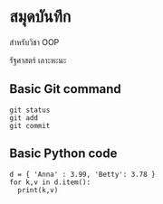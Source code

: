 # สมุดบันทึก
สำหรับวิชา OOP 

รัฐศาสตร์ เลาะหะนะ 

## Basic Git command
```
git status
git add
git commit
```
## Basic Python code
```
d = { 'Anna' : 3.99, 'Betty': 3.78 }
for k,v in d.item():
  print(k,v)
```
